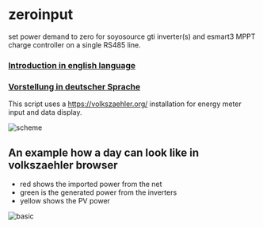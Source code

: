 # zeroinput
set power demand to zero
for soyosource gti inverter(s) and esmart3 MPPT charge controller on a single RS485 line.

### [Introduction in english language](about_en.md) 
### [Vorstellung in deutscher Sprache](about_de.md)

This script uses a https://volkszaehler.org/ installation for energy meter input and data display.

![scheme](https://user-images.githubusercontent.com/110770475/185705907-b9e98c0f-1543-417c-aed6-432e5230b275.jpg)

##  An example how a day can look like in volkszaehler browser
- red shows the imported power from the net
- green is the generated power from the inverters
- yellow shows the PV power

![basic](https://user-images.githubusercontent.com/110770475/183761064-bd2632d8-4438-4288-b05c-e8126de78463.png)
